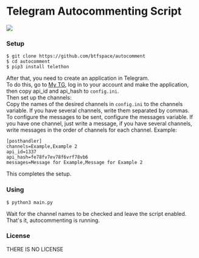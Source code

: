 # Telegram Autocommenting Script
![](https://img.shields.io/badge/Telethon-v1.24.0-%230088cc)
### Setup
```
$ git clone https://github.com/btfspace/autocomment
$ cd autocomment
$ pip3 install telethon
```
After that, you need to create an application in Telegram.  
To do this, go to [My TG](https://my.telegram.org), log in to your account and make the application, then copy api_id and api_hash to `config.ini`.  
Then set up the channels:  
Copy the names of the desired channels in `config.ini` to the channels variable. If you have several channels, write them separated by commas.  
To configure the messages to be sent, configure the messages variable. If you have one channel, just write a message, if you have several channels, write messages in the order of channels for each channel. Example:
```
[posthandler]
channels=Example,Example 2
api_id=1337
api_hash=fe78fv7ev78f6vrf78vb6
messages=Message for Example,Message for Example 2
```
This completes the setup.
### Using
```
$ python3 main.py
```
Wait for the channel names to be checked and leave the script enabled.  
That's it, autocommenting is running.
### License
THERE IS NO LICENSE
